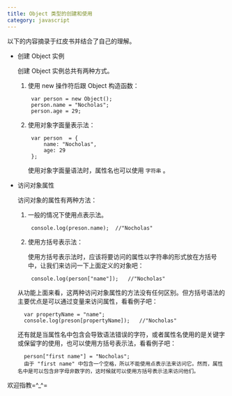 ```yaml
---
title: Object 类型的创建和使用
category: javascript
---
```


以下的内容摘录于红皮书并结合了自己的理解。

- 创建 Object 实例

    创建 Object 实例总共有两种方式。
    
    1. 使用 new 操作符后跟 Object 构造函数：
    
            var person = new Object();
            person.name = "Nocholas";
            person.age = 29;
        
    2. 使用对象字面量表示法：
    
            var person  = {
                name: "Nocholas",
                age: 29
            };
    
        使用对象字面量语法时，属性名也可以使用 `字符串` 。
        
- 访问对象属性

    访问对象的属性有两种方法：
    
    1. 一般的情况下使用点表示法。
    
            console.log(preson.name);  //"Nocholas"
    
    2. 使用方括号表示法：
    
        使用方括号表示法时，应该将要访问的属性以字符串的形式放在方括号中，让我们来访问一下上面定义的对象吧：
        
            console.log(person["name"]);   //"Nocholas"
            
    从功能上面来看，这两种访问对象属性的方法没有任何区别。但方括号语法的主要优点是可以通过变量来访问属性，看看例子吧：
    
        var propertyName = "name";
        console.log(preson[propertyName]);   //"Nocholas"

    还有就是当属性名中包含会导致语法错误的字符，或者属性名使用的是关键字或保留字的使用，也可以使用方括号表示法，看看例子吧：
    
        person["first name"] = "Nocholas";
        由于 "first name" 中包含一个空格，所以不能使用点表示法来访问它。然而，属性名中是可以包含非字母非数字的，这时候就可以使用方括号表示法来访问他们。
        
欢迎指教=^_^=
